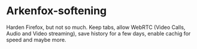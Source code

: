 # Arkenfox-softening
Harden Firefox, but not so much. Keep tabs, allow WebRTC (Video Calls, Audio and Video streaming), save history for a few days, enable cachig for speed and maybe more.
